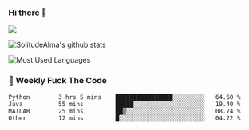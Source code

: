 ### Hi there 👋

<p>
  <a href="https://count.getloli.com/"><img src="https://count.getloli.com/get/@:solitudealma"></a>
</p>

![SolitudeAlma's github stats](https://github-readme-stats.vercel.app/api?username=solitudealma&show_icons=true&theme=radical)

![Most Used Languages](https://github-readme-stats.vercel.app/api/top-langs/?username=solitudealma&layout=compact&hide_border=true&theme=dark)
<!-- ![visitors](https://visitor-badge.glitch.me/badge?page_id=solitudealma.solitudealma.id) -->


### :dart: Weekly Fuck The Code

<!--START_SECTION:waka-->

```text
Python        3 hrs 5 mins    ████████████████░░░░░░░░░   64.60 %
Java          55 mins         █████░░░░░░░░░░░░░░░░░░░░   19.40 %
MATLAB        25 mins         ██▒░░░░░░░░░░░░░░░░░░░░░░   08.74 %
Other         12 mins         █░░░░░░░░░░░░░░░░░░░░░░░░   04.22 %
```

<!--END_SECTION:waka-->
